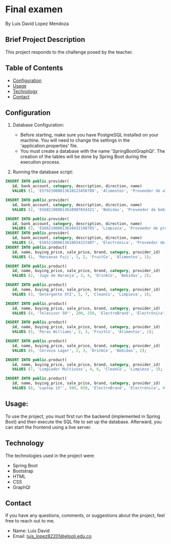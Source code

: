 # Final examen
By Luis David Lopez Mendoza

## Brief Project Description

This project responds to the challenge posed by the teacher.

## Table of Contents

- [Configuration](#configuration)
- [Usage](#usage)
- [Technology](#technology)
- [Contact](#contact)

## Configuration

1. Database Configuration:
   - Before starting, make sure you have PostgreSQL installed on your machine. You will need to change the settings in the 'application.properties' file.
   - You must create a database with the name 'SpringBootGraphQl'. The creation of the tables will be done by Spring Boot during the execution process.

2. Running the database script:

 ```sql
INSERT INTO public.provider(
	id, bank_account, category, description, direction, name)
	VALUES (1, 'ES7921000813610123456789', 'Alimentos', 'Proveedor de alimentos frescos', 'Calle 123, Ciudad', 'Proveedor A');

INSERT INTO public.provider(
	id, bank_account, category, description, direction, name)
	VALUES (2, 'ES6821000813610987654321', 'Bebidas', 'Proveedor de bebidas alcohólicas y no alcohólicas', 'Avenida 45, Ciudad', 'Proveedor B');

INSERT INTO public.provider(
	id, bank_account, category, description, direction, name)
	VALUES (3, 'ES6621000813610432198765', 'Limpieza', 'Proveedor de productos de limpieza', 'Calle 67, Ciudad', 'Proveedor C');
INSERT INTO public.provider(
	id, bank_account, category, description, direction, name)
	VALUES (4, 'ES6521000813610654321987', 'Electrónica', 'Proveedor de dispositivos electrónicos', 'Boulevard 89, Ciudad', 'Proveedor D');
INSERT INTO public.product(
	id, name, buying_price, sale_price, brand, category, provider_id)
	VALUES (1, 'Manzanas Fuji', 1, 2, 'FruitCo', 'Alimentos', 1);

INSERT INTO public.product(
	id, name, buying_price, sale_price, brand, category, provider_id)
	VALUES (2, 'Jugo de Naranja', 3, 4, 'DrinkCo', 'Bebidas', 2);

INSERT INTO public.product(
	id, name, buying_price, sale_price, brand, category, provider_id)
	VALUES (3, 'Detergente XYZ', 5, 7, 'CleanCo', 'Limpieza', 3);

INSERT INTO public.product(
	id, name, buying_price, sale_price, brand, category, provider_id)
	VALUES (4, 'Televisor 50"', 200, 250, 'ElectroBrand', 'Electrónica', 4);

INSERT INTO public.product(
	id, name, buying_price, sale_price, brand, category, provider_id)
	VALUES (5, 'Peras Williams', 2, 3, 'FruitCo', 'Alimentos', 1);

INSERT INTO public.product(
	id, name, buying_price, sale_price, brand, category, provider_id)
	VALUES (6, 'Cerveza Lager', 2, 3, 'DrinkCo', 'Bebidas', 2);

INSERT INTO public.product(
	id, name, buying_price, sale_price, brand, category, provider_id)
	VALUES (7, 'Limpiador Multiusos', 4, 6, 'CleanCo', 'Limpieza', 3);

INSERT INTO public.product(
	id, name, buying_price, sale_price, brand, category, provider_id)
	VALUES (8, 'Laptop 15"', 500, 650, 'ElectroBrand', 'Electrónica', 4);


```
## Usage:
To use the project, you must first run the backend (implemented in Spring Boot) and then execute the SQL file to set up the database. Afterward, you can start the frontend using a live server.

## Technology
The technologies used in the project were:

- Spring Boot
- Bootstrap
- HTML
- CSS
- GraphQl

## Contact

If you have any questions, comments, or suggestions about the project, feel free to reach out to me.

- Name: Luis David
- Email: luis_lopez82201@elpoli.edu.co
